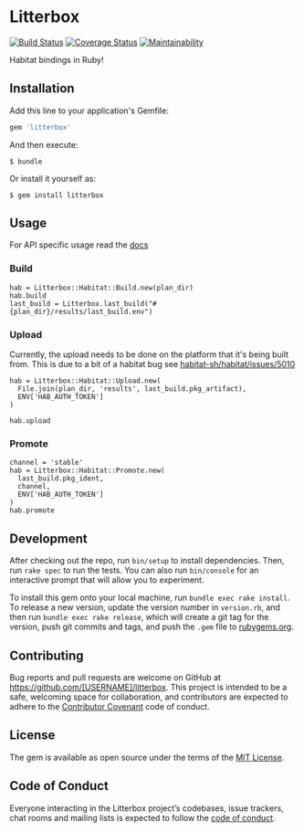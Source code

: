# Litterbox

[![Build Status](https://travis-ci.org/skylerto/litterbox.svg?branch=master)](https://travis-ci.org/skylerto/litterbox)
[![Coverage Status](https://coveralls.io/repos/github/skylerto/litterbox/badge.svg?branch=master)](https://coveralls.io/github/skylerto/litterbox?branch=master)
[![Maintainability](https://api.codeclimate.com/v1/badges/6596cfa8b7ee299e775f/maintainability)](https://codeclimate.com/github/skylerto/litterbox/maintainability)

Habitat bindings in Ruby!


## Installation

Add this line to your application's Gemfile:

```ruby
gem 'litterbox'
```

And then execute:

    $ bundle

Or install it yourself as:

    $ gem install litterbox

## Usage

For API specific usage read the [docs](http://skylerlayne.me/litterbox/)

### Build

```
hab = Litterbox::Habitat::Build.new(plan_dir)
hab.build
last_build = Litterbox.last_build("#{plan_dir}/results/last_build.env")
```

### Upload

Currently, the upload needs to be done on the platform that it's being built
from. This is due to a bit of a habitat bug see [habitat-sh/habitat/issues/5010](https://github.com/habitat-sh/habitat/issues/5010)

```
hab = Litterbox::Habitat::Upload.new(
  File.join(plan_dir, 'results', last_build.pkg_artifact),
  ENV['HAB_AUTH_TOKEN']
)

hab.upload
```

### Promote

```
channel = 'stable'
hab = Litterbox::Habitat::Promote.new(
  last_build.pkg_ident,
  channel,
  ENV['HAB_AUTH_TOKEN']
)
hab.promote
```

## Development

After checking out the repo, run `bin/setup` to install dependencies. Then, run `rake spec` to run the tests. You can also run `bin/console` for an interactive prompt that will allow you to experiment.

To install this gem onto your local machine, run `bundle exec rake install`. To release a new version, update the version number in `version.rb`, and then run `bundle exec rake release`, which will create a git tag for the version, push git commits and tags, and push the `.gem` file to [rubygems.org](https://rubygems.org).

## Contributing

Bug reports and pull requests are welcome on GitHub at https://github.com/[USERNAME]/litterbox. This project is intended to be a safe, welcoming space for collaboration, and contributors are expected to adhere to the [Contributor Covenant](http://contributor-covenant.org) code of conduct.

## License

The gem is available as open source under the terms of the [MIT License](https://opensource.org/licenses/MIT).

## Code of Conduct

Everyone interacting in the Litterbox project’s codebases, issue trackers, chat rooms and mailing lists is expected to follow the [code of conduct](https://github.com/[USERNAME]/litterbox/blob/master/CODE_OF_CONDUCT.md).
